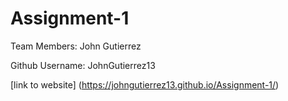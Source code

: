 # Assignment-1

Team Members: John Gutierrez  


Github Username: JohnGutierrez13


[link to website] (https://johngutierrez13.github.io/Assignment-1/)

      
